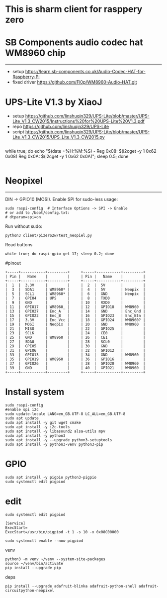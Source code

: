 This is sharm client for rasppery zero
===

# SB Components audio codec hat WM8960 chip
---
- setup https://learn.sb-components.co.uk/Audio-Codec-HAT-for-Raspberry-Pi
- fixed driver https://github.com/Fl0p/WM8960-Audio-HAT.git

# UPS-Lite V1.3 by XiaoJ
- setup https://github.com/linshuqin329/UPS-Lite/blob/master/UPS-Lite_V1.3_CW2015/Instructions%20for%20UPS-Lite%20V1.3.pdf
- repo https://github.com/linshuqin329/UPS-Lite
- script https://github.com/linshuqin329/UPS-Lite/blob/master/UPS-Lite_V1.3_CW2015/UPS_Lite_V1.3_CW2015.py
```
```
while true; do echo "$(date +%H:%M:%S) - Reg 0x08: $(i2cget -y 1 0x62 0x08)  Reg 0x0A: $(i2cget -y 1 0x62 0x0A)"; sleep 0.5; done
```
```

# Neopixel
---
DIN -> GPIO10 (MOSI). Enable SPI for sudo-less usage:
```
sudo raspi-config  # Interface Options -> SPI -> Enable
# or add to /boot/config.txt:
# dtparam=spi=on
```
Run without sudo:
```
python3 client/pizero2w/test_neopiel.py
```


Read buttons
```
while true; do raspi-gpio get 17; sleep 0.2; done
```


#pinout 
```
+-----+-----------+---------+     +-----+-----------+---------+
| Pin |   Name    |         |     | Pin |   Name    |         |
+-----+-----------+---------+     +-----+-----------+---------+
|  1  |  3.3V     |         |     |  2  |  5V       |         |
|  3  |  SDA1     | WM8960* |     |  4  |  5V       | Neopix  |
|  5  |  SCL1     | WM8960* |     |  6  |  GND      | Neopix  |
|  7  |  GPIO4    | UPS     |     |  8  |  TXD0     |         |
|  9  |  GND      |         |     | 10  |  RXD0     |         |
| 11  |  GPIO17   | WM8960_ |     | 12  |  GPIO18   | WM8960  |
| 13  |  GPIO27   | Enc_A   |     | 14  |  GND      | Enc_Gnd |
| 15  |  GPIO22   | Enc_B   |     | 16  |  GPIO23   | Enc_Btn |
| 17  |  3.3V     | Enc_Vcc |     | 18  |  GPIO24   | WM8960? |
| 19  |  MOSI     | Neopix  |     | 20  |  GND      | WM8960  |
| 21  |  MISO     |         |     | 22  |  GPIO25   |         |
| 23  |  SCLK     |         |     | 24  |  CE0      |         |
| 25  |  GND      | WM8960  |     | 26  |  CE1      |         |
| 27  |  SDA0     |         |     | 28  |  SCL0     |         |
| 29  |  GPIO5    |         |     | 30  |  GND      |         |
| 31  |  GPIO6    |         |     | 32  |  GPIO12   |         |
| 33  |  GPIO13   |         |     | 34  |  GND      | WM8960  |
| 35  |  GPIO19   | WM8960  |     | 36  |  GPIO16   |         |
| 37  |  GPIO26   |         |     | 38  |  GPIO20   | WM8960  |
| 39  |  GND      |         |     | 40  |  GPIO21   | WM8960  |
+-----+-----------+---------+     +-----+-----------+---------+

```


# Install system
```
sudo raspi-config
#enable spi i2c
sudo update-locale LANG=en_GB.UTF-8 LC_ALL=en_GB.UTF-8
sudo apt update
sudo apt install -y git wget cmake
sudo apt install -y i2c-tools
sudo apt install -y libasound2 alsa-utils mpv
sudo apt install -y python3
sudo apt install -y --upgrade python3-setuptools
sudo apt install -y python3-venv python3-pip
```

# GPIO
```
sudo apt install -y pigpio python3-pigpio
sudo systemctl edit pigpiod
```

# edit
```
sudo systemctl edit pigpiod
```

```
[Service]
ExecStart=
ExecStart=/usr/bin/pigpiod -t 1 -s 10 -x 0x08C00000
```

```
sudo systemctl enable --now pigpiod
```

venv
```
python3 -m venv ~/venv --system-site-packages
source ~/venv/bin/activate
pip install --upgrade pip
```

deps
```
pip install --upgrade adafruit-blinka adafruit-python-shell adafruit-circuitpython-neopixel
```